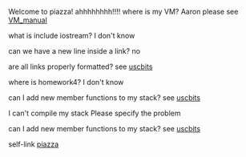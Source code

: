 Welcome to piazza!
ahhhhhhhh!!!! where is my VM?
Aaron please see [VM_manual](VM_manual.md)

what is include iostream?
I don't know

can we have a new line inside a link?
no

are all links properly formatted?
see [uscbits](uscbits.md)

where is homework4?
I don't know

can I add new member functions to my stack?
see [uscbits](uscbits.md)

I can't compile my stack
Please specify the problem

can I add new member functions to my stack?
see [uscbits](uscbits.md)

self-link [piazza](data/piazza.md)